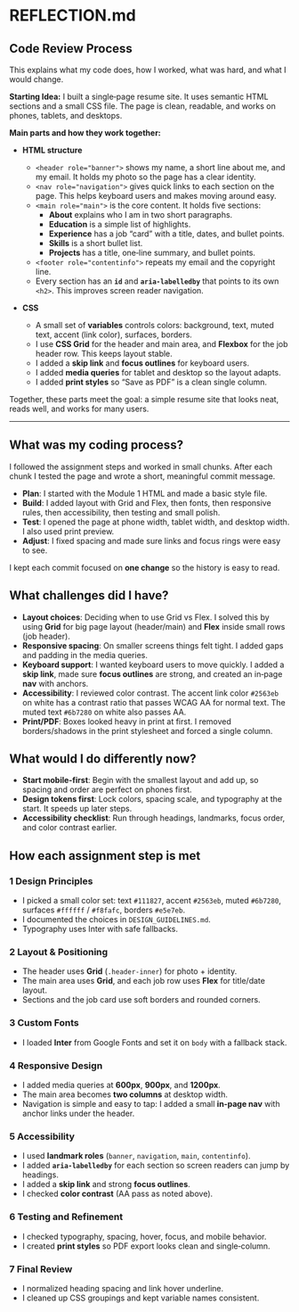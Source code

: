 # REFLECTION.md

## Code Review Process

This explains what my code does, how I worked, what was hard, and what I would change.

**Starting Idea:** I built a single‑page resume site. It uses semantic HTML sections and a small CSS file. The page is clean, readable, and works on phones, tablets, and desktops.

**Main parts and how they work together:**

- **HTML structure**
  - `<header role="banner">` shows my name, a short line about me, and my email. It holds my photo so the page has a clear identity.
  - `<nav role="navigation">` gives quick links to each section on the page. This helps keyboard users and makes moving around easy.
  - `<main role="main">` is the core content. It holds five sections:
    - **About** explains who I am in two short paragraphs.
    - **Education** is a simple list of highlights.
    - **Experience** has a job “card” with a title, dates, and bullet points.
    - **Skills** is a short bullet list.
    - **Projects** has a title, one‑line summary, and bullet points.
  - `<footer role="contentinfo">` repeats my email and the copyright line.
  - Every section has an **`id`** and **`aria-labelledby`** that points to its own `<h2>`. This improves screen reader navigation.

- **CSS**
  - A small set of **variables** controls colors: background, text, muted text, accent (link color), surfaces, borders.
  - I use **CSS Grid** for the header and main area, and **Flexbox** for the job header row. This keeps layout stable.
  - I added a **skip link** and **focus outlines** for keyboard users.
  - I added **media queries** for tablet and desktop so the layout adapts.
  - I added **print styles** so “Save as PDF” is a clean single column.

Together, these parts meet the goal: a simple resume site that looks neat, reads well, and works for many users.

---

## What was my coding process?

I followed the assignment steps and worked in small chunks. After each chunk I tested the page and wrote a short, meaningful commit message.

- **Plan**: I started with the Module 1 HTML and made a basic style file. 
- **Build**: I added layout with Grid and Flex, then fonts, then responsive rules, then accessibility, then testing and small polish.
- **Test**: I opened the page at phone width, tablet width, and desktop width. I also used print preview.
- **Adjust**: I fixed spacing and made sure links and focus rings were easy to see.

I kept each commit focused on **one change** so the history is easy to read.

## What challenges did I have?

- **Layout choices**: Deciding when to use Grid vs Flex. I solved this by using **Grid** for big page layout (header/main) and **Flex** inside small rows (job header).  
- **Responsive spacing**: On smaller screens things felt tight. I added gaps and padding in the media queries.  
- **Keyboard support**: I wanted keyboard users to move quickly. I added a **skip link**, made sure **focus outlines** are strong, and created an in‑page **nav** with anchors.  
- **Accessibility**: I reviewed color contrast. The accent link color `#2563eb` on white has a contrast ratio that passes WCAG AA for normal text. The muted text `#6b7280` on white also passes AA.  
- **Print/PDF**: Boxes looked heavy in print at first. I removed borders/shadows in the print stylesheet and forced a single column.

## What would I do differently now?

- **Start mobile-first**: Begin with the smallest layout and add up, so spacing and order are perfect on phones first.  
- **Design tokens first**: Lock colors, spacing scale, and typography at the start. It speeds up later steps.  
- **Accessibility checklist**: Run through headings, landmarks, focus order, and color contrast earlier.  

## How each assignment step is met

### 1 Design Principles
- I picked a small color set: text `#111827`, accent `#2563eb`, muted `#6b7280`, surfaces `#ffffff` / `#f8fafc`, borders `#e5e7eb`.
- I documented the choices in `DESIGN_GUIDELINES.md`.
- Typography uses Inter with safe fallbacks.

### 2 Layout & Positioning
- The header uses **Grid** (`.header-inner`) for photo + identity.
- The main area uses **Grid**, and each job row uses **Flex** for title/date layout.
- Sections and the job card use soft borders and rounded corners.

### 3 Custom Fonts
- I loaded **Inter** from Google Fonts and set it on `body` with a fallback stack.

### 4 Responsive Design
- I added media queries at **600px**, **900px**, and **1200px**.
- The main area becomes **two columns** at desktop width.
- Navigation is simple and easy to tap: I added a small **in‑page nav** with anchor links under the header.

### 5 Accessibility
- I used **landmark roles** (`banner`, `navigation`, `main`, `contentinfo`).
- I added **`aria-labelledby`** for each section so screen readers can jump by headings.
- I added a **skip link** and strong **focus outlines**.
- I checked **color contrast** (AA pass as noted above).

### 6 Testing and Refinement
- I checked typography, spacing, hover, focus, and mobile behavior.
- I created **print styles** so PDF export looks clean and single‑column.

### 7 Final Review
- I normalized heading spacing and link hover underline.
- I cleaned up CSS groupings and kept variable names consistent.